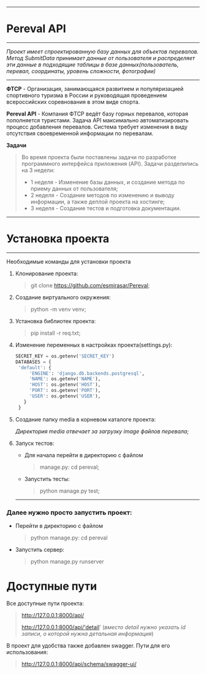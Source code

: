 _______
# Pereval API
________
*Проект имеет спроектированную базу данных для объектов перевалов. 
Метод SubmitData принимает данные от пользователя и распределяет эти данные в подходящие таблицы в базе данных(пользователь, перевал, соординаты, уровень сложности, фотографии)*
____

**ФТСР** - Организация, занимающаяся развитием и популяризацией спортивного туризма в России и руководящая проведением всероссийских соревнования в этом виде спорта.

**Pereval API** - Компания ФТСР ведёт базу горных перевалов, которая пополняется туристами. Задача API максимально автоматизировать процесс добавления перевалов. Система требует изменения в виду отсутствия своевременной информации по перевалам.

**Задачи** 
> Во время проекта были поставлены задачи по разработке программного интерфейса приложения (API).
> Задачи разделились на 3 недели:
>  + 1 неделя - Изменение базы данных, и создание метода по приему данных от пользователя;
>  + 2 неделя - Создание методов по изменению и выводу информации, а также деплой проекта на хостинге;
>  + 3 неделя - Создание тестов и подготовка документации.
______
# Установка проекта
______
Необходимые команды для установки проекта
1. Клонирование проекта:
   > git clone https://github.com/esmirasar/Pereval;
3. Создание виртуального окружения:
   > python -m venv venv;
5. Установка библиотек проекта:
   > pip install -r req.txt;
7. Изменение переменных в настройках проекта(settings.py):
   ```python
   SECRET_KEY = os.getenv('SECRET_KEY')
   DATABASES = {
    'default': {
        'ENGINE': 'django.db.backends.postgresql',
        'NAME': os.getenv('NAME'),
        'HOST': os.getenv('HOST'),
        'PORT': os.getenv('PORT'),
        'USER': os.getenv('USER'),
      }
    }
   ```
8. Создание папку media в корневом каталоге проекта:

   *Директория media отвечает за загрузку image файлов перевала;*

9. Запуск тестов:
    + Для начала перейти в директорию с файлом
      > manage.py: cd pereval;
    + Запустить тесты:
      > python manage.py test;
     ________
### Далее нужно просто запустить проект:
 + Перейти в директорию с файлом
   > python manage.py: cd pereval
 + Запустить сервер:
   > python manage.py runserver
     
# Доступные пути 

Все доступные пути проекта:
   > http://127.0.0.1:8000/api/
> 
   > http://127.0.0.1:8000/api/'detail' (*вместо detail нужно указать id записи, о которой нужна детальная информация*)

В проект для удобства также добавлен swagger. Пути для его использования:
   > http://127.0.0.1:8000/api/schema/swagger-ui/

